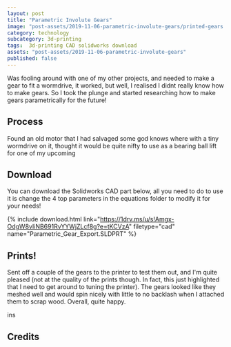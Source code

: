 ```yaml
---
layout: post
title: "Parametric Involute Gears"
image: "post-assets/2019-11-06-parametric-involute-gears/printed-gears.jpg"
category: technology
subcategory: 3d-printing
tags:  3d-printing CAD solidworks download
assets: "post-assets/2019-11-06-parametric-involute-gears"
published: false
---
```


Was fooling around with one of my other projects, and needed to make a gear to fit a wormdrive, it worked, but well, I realised I didnt really know how to make gears. So I took the plunge and started researching how to make gears parametrically for the future!

## Process

Found an old motor that I had salvaged some god knows where with a tiny wormdrive on it, thought it would be quite nifty to use as a bearing ball lift for one of my upcoming


## Download

You can download the Solidworks CAD part below, all you need to do to use it is change the 4 top parameters in the equations folder to modify it for your needs!

{% include download.html link="https://1drv.ms/u/s!Amgx-OdgW8vIiNB691RvYYWjZLcf8g?e=tKCVzA" filetype="cad" name="Parametric_Gear_Export.SLDPRT" %}


## Prints!

Sent off a couple of the gears to the printer to test them out, and I'm quite pleased (not at the quality of the prints though. In fact, this just highlighted that I need to get around to tuning the printer). The gears looked like they meshed well and would spin nicely with little to no backlash when I attached them to scrap wood. Overall, quite happy.

ins

## Credits
[](http://www.cartertools.com/involute.html)

[](https://thebloughs.net/involute-gear-generation-in-solidworks/)
